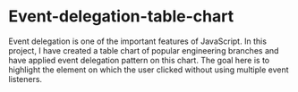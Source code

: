 # Event-delegation-table-chart
Event delegation is one of the important features of JavaScript.  In this project, I have created a table chart of popular engineering branches and have applied event delegation pattern on this chart. The goal here is to highlight the element on which the user clicked without using multiple event listeners.
